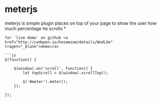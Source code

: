 # meterjs
meterjs is simple plugin places on top of your page to show the user how much percentage he scrolls
*
```
for `live demo` on github <a href="http://codepen.io/hosamsam/details/WodLXe" traget="_blank">demo</a> 

```js
$(function() {

    $(window).on('scroll', function() {
        let topScroll = $(window).scrollTop();

        $('#meter').meter();
    });

});

